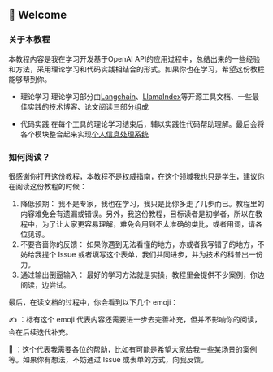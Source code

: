 ## 👋 Welcome
### 关于本教程
本教程内容是我在学习开发基于OpenAI API的应用过程中，总结出来的一些经验和方法，采用理论学习和代码实践相结合的形式。如果你也在学习，希望这份教程能够帮到你。

* 理论学习
理论学习部分由[Langchain](https://python.langchain.com/en/latest/index.html)、[LlamaIndex](https://github.com/jerryjliu/llama_index/blob/main/docs/index.rst)等开源工具文档、一些最佳实践的技术博客、论文阅读三部分组成

* 代码实践
在每个工具的理论学习结束后，辅以实践性代码帮助理解。最后会将各个模块整合起来实现[个人信息处理系统](./04-message/readme.md)

### 如何阅读？
很感谢你打开这份教程，本教程不是权威指南，在这个领域我也只是学生，建议你在阅读这份教程的时候：
1. 降低预期： 我不是专家，我也在学习，我只是比你多走了几步而已。教程里的内容难免会有遗漏或错误。另外，我这份教程，目标读者是初学者，所以在教程中，为了让大家更容易理解，难免会用到不太准确的类比，或者用词，请各位见谅。
2. 不要吝啬你的反馈： 如果你遇到无法看懂的地方，亦或者我写错了的地方，不妨给我提个 Issue 或者填写这个表单，我们共同进步，并为技术的科普出一份力。
3. 通过输出倒逼输入： 最好的学习方法就是实操，教程里会提供不少案例，你边阅读，边尝试。

最后，在读文档的过程中，你会看到以下几个 emoji：

✍️ ：标有这个 emoji 代表内容还需要进一步去完善补充，但并不影响你的阅读，会在后续迭代补充。

👏 ：这个代表我需要各位的帮助，比如有可能是希望大家给我一些某场景的案例等。如果你有想法，不妨通过 Issue 或表单的方式，向我反馈。

